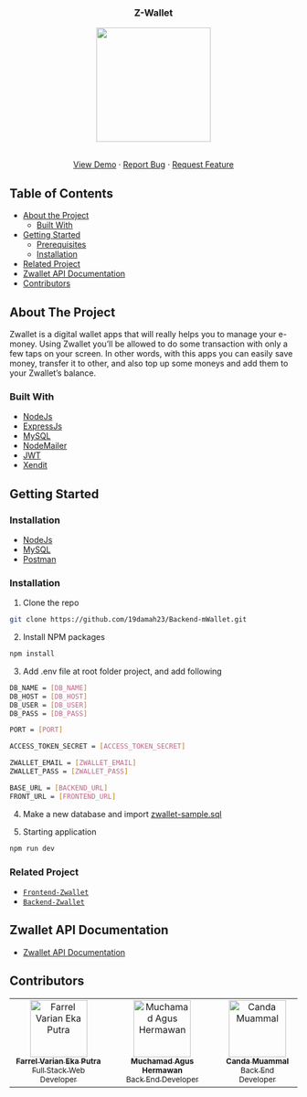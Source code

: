 <p align="center">

  <h3 align="center">Z-Wallet</h3>
  <p align="center">
    <image align="center" width="200" src='./screenshots/logo.png' />
  </p>

  <p align="center">
    <br />
    <a href="https://zwallet-matrix.vercel.app/">View Demo</a>
    ·
    <a href="https://github.com/19damah23/Backend-mWallet/issues">Report Bug</a>
    ·
    <a href="https://github.com/19damah23/Backend-mWallet/issues">Request Feature</a>
  </p>
</p>



<!-- TABLE OF CONTENTS -->
## Table of Contents

* [About the Project](#about-the-project)
  * [Built With](#built-with)
* [Getting Started](#getting-started)
  * [Prerequisites](#prerequisites)
  * [Installation](#installation)
* [Related Project](#related-project)
* [Zwallet API Documentation](#zwallet-api-documentation)
* [Contributors](#contributors)



<!-- ABOUT THE PROJECT -->
## About The Project


Zwallet is a digital wallet apps that will really helps you to manage your e-money. Using Zwallet you’ll be allowed to do some transaction with only a few taps on your screen. In other words, with this apps you can easily save money, transfer it to other, and also top up some moneys and add them to your Zwallet’s balance.

### Built With

* [NodeJs](https://nodejs.org/)
* [ExpressJs](http://expressjs.com/)
* [MySQL](https://www.mysql.com/)
* [NodeMailer](https://nodemailer.com/)
* [JWT](https://jwt.io/)
* [Xendit](https://www.xendit.co/)


<!-- GETTING STARTED -->
## Getting Started

### Installation
* [NodeJs](https://nodejs.org/)
* [MySQL](https://www.mysql.com/)
* [Postman](https://www.postman.com/)

### Installation

1. Clone the repo
```sh
git clone https://github.com/19damah23/Backend-mWallet.git
```
2. Install NPM packages
```sh
npm install
```
3. Add .env file at root folder project, and add following
```sh
DB_NAME = [DB_NAME]
DB_HOST = [DB_HOST]
DB_USER = [DB_USER]
DB_PASS = [DB_PASS]

PORT = [PORT]

ACCESS_TOKEN_SECRET = [ACCESS_TOKEN_SECRET]

ZWALLET_EMAIL = [ZWALLET_EMAIL]
ZWALLET_PASS = [ZWALLET_PASS]

BASE_URL = [BACKEND_URL]
FRONT_URL = [FRONTEND_URL]
```

4. Make a new database and import [zwallet-sample.sql](https://drive.google.com/file/d/1WwWDDorXfAUq7dJIgupJ_MKBlELKkMc4/view?usp=sharing)

5. Starting application
```sh
npm run dev
```

### Related Project
* [`Frontend-Zwallet`](https://github.com/19damah23/zwallet)
* [`Backend-Zwallet`](https://github.com/19damah23/Backend-mWallet)

## Zwallet API Documentation

* [Zwallet API Documentation](https://documenter.getpostman.com/view/13709692/Tzz4RfES#acbbeee4-4be5-4a99-8185-24f2c3ea10c6)

## Contributors

<center>
  <table>
    <tr>
      <td align="center">
        <a href="https://github.com/farrelvarian">
          <img width="100" src="https://avatars.githubusercontent.com/u/42968960?v=4" alt="Farrel Varian Eka Putra"><br/>
          <sub><b>Farrel Varian Eka Putra</b></sub> <br/>
          <sub>Full Stack Web Developer</sub>
        </a>
      </td>
      <td align="center">
        <a href="https://github.com/19damah23">
          <img width="100" src="https://media-exp1.licdn.com/dms/image/C5603AQG98I3VT9Wc5g/profile-displayphoto-shrink_800_800/0/1630549889980?e=1637193600&v=beta&t=EL-sEsGitFv9TeZofjNhs7fVZa0RxLSwxhyqhF3Xt8A" alt="Muchamad Agus Hermawan"><br/>
          <sub><b>Muchamad Agus Hermawan</b></sub> <br/>
          <sub>Back End Developer</sub>
        </a>
      </td>
      <td align="center">
        <a href="https://github.com/CandaMuammal">
          <img width="100" src="https://avatars.githubusercontent.com/u/79079927?v=4" alt="Canda Muammal"><br/>
          <sub><b>Canda Muammal</b></sub> <br/>
          <sub>Back End Developer</sub>
        </a>
      </td>
    </tr>
  </table>
</center>